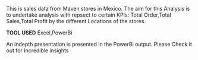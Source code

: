 This is sales data from Maven stores in Mexico.
The aim for this Analysis is to undertake analysis with repsect to certain KPIs:
Total Order,Total Sales,Total Profit by the different Locations of the stores.

**TOOL USED** Excel,PowerBi


An indepth presentation is presented in the PowerBi output.
Please Check it out for Incredible insights
